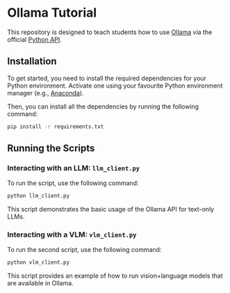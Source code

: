 # Ollama Tutorial

This repository is designed to teach students how to use [Ollama](https://ollama.com/) via the
official [Python API](https://github.com/ollama/ollama-python).

## Installation

To get started, you need to install the required dependencies for your Python environment. 
Activate one using your favourite Python environment manager (e.g., [Anaconda](https://www.anaconda.com/)). 

Then, you can install all the dependencies by running the following command:

```bash
pip install -r requirements.txt
```

## Running the Scripts

### Interacting with an LLM: `llm_client.py`

To run the script, use the following command:

```bash
python llm_client.py
```

This script demonstrates the basic usage of the Ollama API for text-only LLMs.

### Interacting with a VLM: `vlm_client.py`

To run the second script, use the following command:

```bash
python vlm_client.py
```

This script provides an example of how to run vision+language models that are available in Ollama.